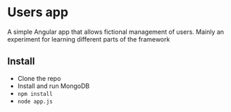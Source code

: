 # Users app

A simple Angular app that allows fictional management of users. Mainly an experiment for learning different parts of the framework

## Install
- Clone the repo
- Install and run MongoDB
- `npm install`
- `node app.js`


